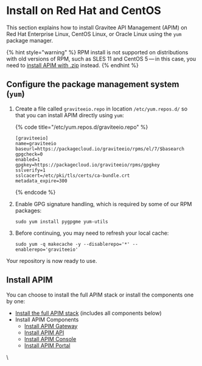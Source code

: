 # Install on Red Hat and CentOS

This section explains how to install Gravitee API Management (APIM) on Red Hat Enterprise Linux, CentOS Linux, or Oracle Linux using the `yum` package manager.

{% hint style="warning" %}
RPM install is not supported on distributions with old versions of RPM, such as SLES 11 and CentOS 5 — in this case, you need to [install APIM with .zip](https://docs.gravitee.io/apim/3.x/apim\_installguide\_gateway\_install\_zip.html) instead.
{% endhint %}

## Configure the package management system (`yum`)

1.  Create a file called `graviteeio.repo` in location `/etc/yum.repos.d/` so that you can install APIM directly using `yum`:

    {% code title="/etc/yum.repos.d/graviteeio.repo" %}
    ```
    [graviteeio]
    name=graviteeio
    baseurl=https://packagecloud.io/graviteeio/rpms/el/7/$basearch
    gpgcheck=0
    enabled=1
    gpgkey=https://packagecloud.io/graviteeio/rpms/gpgkey
    sslverify=1
    sslcacert=/etc/pki/tls/certs/ca-bundle.crt
    metadata_expire=300
    ```
    {% endcode %}
2.  Enable GPG signature handling, which is required by some of our RPM packages:

    ```
    sudo yum install pygpgme yum-utils
    ```
3.  Before continuing, you may need to refresh your local cache:

    ```
    sudo yum -q makecache -y --disablerepo='*' --enablerepo='graviteeio'
    ```

Your repository is now ready to use.

## Install APIM

You can choose to install the full APIM stack or install the components one by one:

* [Install the full APIM stack](https://docs.gravitee.io/apim/3.x/apim\_installguide\_redhat\_stack.html) (includes all components below)
* Install APIM Components
  * [Install APIM Gateway](https://docs.gravitee.io/apim/3.x/apim\_installguide\_redhat\_gateway.html)
  * [Install APIM API](https://docs.gravitee.io/apim/3.x/apim\_installguide\_redhat\_management\_api.html)
  * [Install APIM Console](https://docs.gravitee.io/apim/3.x/apim\_installguide\_redhat\_management\_ui.html)
  * [Install APIM Portal](https://docs.gravitee.io/apim/3.x/apim\_installguide\_redhat\_portal.html)

\
